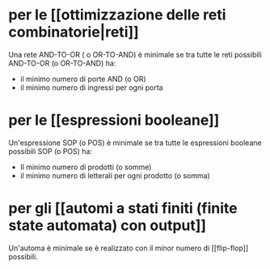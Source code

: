 # per le [[ottimizzazione delle reti combinatorie|reti]]
Una rete AND-TO-OR ( o OR-TO-AND) è minimale se tra tutte le reti possibili AND-TO-OR (o OR-TO-AND) ha:
- il minimo numero di porte AND (o OR)
- il minimo numero di ingressi per ogni porta
# per le [[espressioni booleane]]
Un'espressione SOP (o POS) è minimale se tra tutte le espressioni booleane possibili SOP (o POS) ha:
- Il minimo numero di prodotti (o somme)
- il minimo numero di letterali per ogni prodotto (o somma)

# per gli [[automi a stati finiti (finite state automata) con output]]
Un'automa è minimale se è realizzato con il minor numero di [[flip-flop]] possibili.